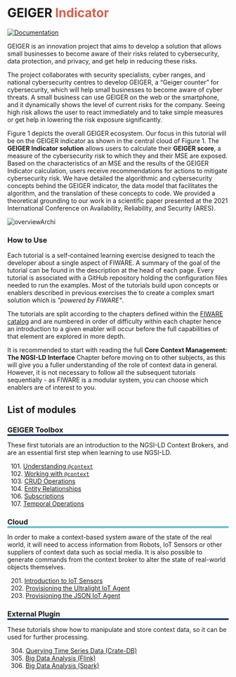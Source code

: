 # GEIGER <span style='color:#d6604d'>Indicator</span> 

[![Documentation](https://nexus.lab.fiware.org/repository/raw/public/badges/chapters/documentation.svg)](https://fiware-tutorials.rtfd.io)
<!--[![NGSI LD](https://img.shields.io/badge/NGSI-LD-d6604d.svg)](https://www.etsi.org/deliver/etsi_gs/CIM/001_099/009/01.04.01_60/gs_cim009v010401p.pdf)
[![JSON LD](https://img.shields.io/badge/JSON--LD-1.1-f06f38.svg)](https://w3c.github.io/json-ld-syntax/)
[![Support badge](https://img.shields.io/badge/tag-fiware-orange.svg?logo=stackoverflow)](https://stackoverflow.com/questions/tagged/fiware)
-->

GEIGER is an innovation project that aims to develop a solution that allows small businesses to become aware of their risks related to cybersecurity, data protection, and privacy, and get help in reducing these risks.

The project collaborates with security specialists, cyber ranges, and national cybersecurity centres to develop GEIGER, a “Geiger counter” for cybersecurity, which will help small businesses to become aware of cyber threats. 
A small business can use GEIGER on the web or the smartphone, and it dynamically shows the level of current risks for the company. Seeing high risk allows the user to react immediately and to take simple measures or get help in lowering the risk exposure significantly.

Figure 1 depicts the overall GEIGER ecosystem. Our focus in this tutorial will be on the GEIGER indicator as shown in the central cloud of Figure 1. The **GEIGER Indicator solution** allows users to calculate their **GEIGER score**, a measure of the cybersecurity risk to 
which they and their MSE are exposed. Based on the characteristics of an MSE and the results of the GEIGER Indicator calculation, users receive recommendations for actions to mitigate cybersecurity risk.
We have detailed the algorithmic and cybersecurity concepts behind the GEIGER indicator, the data model that facilitates the algorithm, and the translation of these concepts to code. We provided a theoretical grounding to 
our work in a scientific paper presented at the 2021 International Conference on Availability, Reliability, and Security (ARES).


![overviewArchi]()


<h3>How to Use</h3>

Each tutorial is a self-contained learning exercise designed to teach the developer about a single aspect of FIWARE. A
summary of the goal of the tutorial can be found in the description at the head of each page. Every tutorial is
associated with a GitHub repository holding the configuration files needed to run the examples. Most of the tutorials
build upon concepts or enablers described in previous exercises the to create a complex smart solution which is
_"powered by FIWARE"_.

The tutorials are split according to the chapters defined within the
[FIWARE catalog](https://www.fiware.org/developers/catalogue/) and are numbered in order of difficulty within each
chapter hence an introduction to a given enabler will occur before the full capabilities of that element are
explored in more depth.

It is recommended to start with reading the full **Core Context Management: The NGSI-LD Interface** Chapter before
moving on to other subjects, as this will give you a fuller understanding of the role of context data in general.
However, it is not necessary to follow all the subsequent tutorials sequentially - as FIWARE is a modular system, you
can choose which enablers are of interest to you.


## List of modules

<h3 style="box-shadow: 0px 4px 0px 0px #233c68;">GEIGER Toolbox</h3>

These first tutorials are an introduction to the NGSI-LD Context Brokers, and are an essential first step when learning
to use NGSI-LD.

&nbsp; 101. [Understanding `@context`](understanding-@context.md)<br/>
&nbsp; 102. [Working with `@context`](working-with-@context.md)<br/>
&nbsp; 103. [CRUD Operations](ngsi-ld-operations.md)<br/>
&nbsp; 104. [Entity Relationships](entity-relationships.md)<br/>
&nbsp; 106. [Subscriptions](subscriptions.md)<br/>
&nbsp; 107. [Temporal Operations](short-term-history.md)<br/>

<h3 style="box-shadow: 0px 4px 0px 0px #5dc0cf;">Cloud</h3>

In order to make a context-based system aware of the state of the real world, it will need to access information from
Robots, IoT Sensors or other suppliers of context data such as social media. It is also possible to generate commands
from the context broker to alter the state of real-world objects themselves.

&nbsp; 201. [Introduction to IoT Sensors](iot-sensors.md)<br/>
&nbsp; 202. [Provisioning the Ultralight IoT Agent](iot-agent.md)<br/>
&nbsp; 203. [Provisioning the JSON IoT Agent](iot-agent-json.md)<br/>

<h3 style="box-shadow: 0px 4px 0px 0px #233c68;">External Plugin</h3>

These tutorials show how to manipulate and store context data, so it can be used for further processing.

&nbsp; 304. [Querying Time Series Data (Crate-DB)](time-series-data.md)<br/>
&nbsp; 305. [Big Data Analysis (Flink)](big-data-flink.md)<br/>
&nbsp; 306. [Big Data Analysis (Spark)](big-data-spark.md)<br/>
